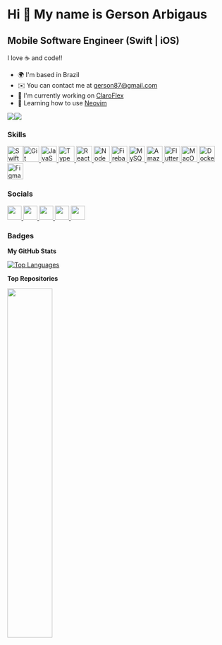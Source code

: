 Hi 👋 My name is Gerson Arbigaus  
================================  
Mobile Software Engineer (Swift | iOS) 
--------------------------------------  
I love ☕️ and code!!  
* 🌍  I'm based in Brazil  
* ✉️  You can contact me at [gerson87@gmail.com](mailto:gerson87@gmail.com)  
* 🚀  I'm currently working on [ClaroFlex](https://flex.claro.com.br/)  
* 🧠  Learning how to use [Neovim](https://neovim.io)  

<a href="https://www.github.com/Arbigaus" target="_blank" rel="noreferrer"><img src="https://img.shields.io/github/followers/Arbigaus?logo=github&style=for-the-badge&color=0891b2&labelColor=1c1917" /></a><a href="https://www.x.com/garbigaus" target="_blank" rel="noreferrer"><img src="https://img.shields.io/twitter/follow/garbigaus?logo=twitter&style=for-the-badge&color=0891b2&labelColor=1c1917" /></a>  
### Skills  

<p align="left"> <a href="https://developer.apple.com/swift/" target="_blank" rel="noreferrer"><img src="https://raw.githubusercontent.com/danielcranney/readme-generator/main/public/icons/skills/swift-colored.svg" width="36" height="36" alt="Swift" /></a><a href="https://git-scm.com/" target="_blank" rel="noreferrer"><img src="https://raw.githubusercontent.com/danielcranney/readme-generator/main/public/icons/skills/git-colored.svg" width="36" height="36" alt="Git" /></a><a href="https://developer.mozilla.org/en-US/docs/Web/JavaScript" target="_blank" rel="noreferrer">
<img src="https://raw.githubusercontent.com/danielcranney/readme-generator/main/public/icons/skills/javascript-colored.svg" width="36" height="36" alt="JavaScript" />
</a>
<a href="https://www.typescriptlang.org/" target="_blank" rel="noreferrer">
<img src="https://raw.githubusercontent.com/danielcranney/readme-generator/main/public/icons/skills/typescript-colored.svg" width="36" height="36" alt="TypeScript" />
</a>
<a href="https://reactjs.org/" target="_blank" rel="noreferrer">
<img src="https://raw.githubusercontent.com/danielcranney/readme-generator/main/public/icons/skills/react-colored.svg" width="36" height="36" alt="React" />
</a>
<a href="https://nodejs.org/en/" target="_blank" rel="noreferrer">
<img src="https://raw.githubusercontent.com/danielcranney/readme-generator/main/public/icons/skills/nodejs-colored.svg" width="36" height="36" alt="NodeJS" />
</a>
<a href="https://firebase.google.com/" target="_blank" rel="noreferrer">
<img src="https://raw.githubusercontent.com/danielcranney/readme-generator/main/public/icons/skills/firebase-colored.svg" width="36" height="36" alt="Firebase" />
</a>
<a href="https://www.mysql.com/" target="_blank" rel="noreferrer">
<img src="https://raw.githubusercontent.com/danielcranney/readme-generator/main/public/icons/skills/mysql-colored.svg" width="36" height="36" alt="MySQL" />
</a>
<a href="https://aws.amazon.com" target="_blank" rel="noreferrer">
<img src="https://raw.githubusercontent.com/danielcranney/readme-generator/main/public/icons/skills/aws-colored.svg" width="36" height="36" alt="Amazon Web Services" />
</a>
<a href="https://flutter.dev/" target="_blank" rel="noreferrer">
<img src="https://raw.githubusercontent.com/danielcranney/readme-generator/main/public/icons/skills/flutter-colored.svg" width="36" height="36" alt="Flutter" />
</a>
<a href="https://apple.com" target="_blank" rel="noreferrer">
<img src="https://raw.githubusercontent.com/danielcranney/readme-generator/main/public/icons/skills/macos-colored.svg" width="36" height="36" alt="MacOS" />
</a>
<a href="https://www.docker.com/" target="_blank" rel="noreferrer">
<img src="https://raw.githubusercontent.com/danielcranney/readme-generator/main/public/icons/skills/docker-colored.svg" width="36" height="36" alt="Docker" />
</a>
<a href="https://www.figma.com/" target="_blank" rel="noreferrer">
<img src="https://raw.githubusercontent.com/danielcranney/readme-generator/main/public/icons/skills/figma-colored.svg" width="36" height="36" alt="Figma" />
</a> 
</p>   
 
 ### Socials
 
 <p align="left"> 
 <a href="https://discord.com/users/arbigaus" target="_blank" rel="noreferrer"> 
 <picture> 
 <source media="(prefers-color-scheme: dark)" srcset="undefined" /> 
 <source media="(prefers-color-scheme: light)" srcset="https://raw.githubusercontent.com/danielcranney/readme-generator/main/public/icons/socials/discord.svg" /> 
 <img src="https://raw.githubusercontent.com/danielcranney/readme-generator/main/public/icons/socials/discord.svg" width="32" height="32" />
  </picture>
   </a>
    <a href="https://www.github.com/Arbigaus" target="_blank" rel="noreferrer"> 
    <picture>
     <source media="(prefers-color-scheme: dark)" srcset="https://raw.githubusercontent.com/danielcranney/readme-generator/main/public/icons/socials/github-dark.svg" /> 
    <source media="(prefers-color-scheme: light)" srcset="https://raw.githubusercontent.com/danielcranney/readme-generator/main/public/icons/socials/github.svg" /> 
    <img src="https://raw.githubusercontent.com/danielcranney/readme-generator/main/public/icons/socials/github.svg" width="32" height="32" />
     </picture> 
     </a>
      <a href="http://www.instagram.com/arbigaus" target="_blank" rel="noreferrer"> 
      <picture> 
      <source media="(prefers-color-scheme: dark)" srcset="undefined" /> 
      <source media="(prefers-color-scheme: light)" srcset="https://raw.githubusercontent.com/danielcranney/readme-generator/main/public/icons/socials/instagram.svg" />
       <img src="https://raw.githubusercontent.com/danielcranney/readme-generator/main/public/icons/socials/instagram.svg" width="32" height="32" /> 
      </picture> 
      </a> 
      <a href="https://www.linkedin.com/in/arbigaus" target="_blank" rel="noreferrer">
      <picture> 
      <source media="(prefers-color-scheme: dark)" srcset="https://raw.githubusercontent.com/danielcranney/readme-generator/main/public/icons/socials/linkedin-dark.svg" /> 
      <source media="(prefers-color-scheme: light)" srcset="https://raw.githubusercontent.com/danielcranney/readme-generator/main/public/icons/socials/linkedin.svg" />
       <img src="https://raw.githubusercontent.com/danielcranney/readme-generator/main/public/icons/socials/linkedin.svg" width="32" height="32" /> 
       </picture>
        </a>
         <a href="https://www.x.com/garbigaus" target="_blank" rel="noreferrer">
         <picture> 
         <source media="(prefers-color-scheme: dark)" srcset="https://raw.githubusercontent.com/danielcranney/readme-generator/main/public/icons/socials/twitter-dark.svg" /> 
         <source media="(prefers-color-scheme: light)" srcset="https://raw.githubusercontent.com/danielcranney/readme-generator/main/public/icons/socials/twitter.svg" /> 
         <img src="https://raw.githubusercontent.com/danielcranney/readme-generator/main/public/icons/socials/twitter.svg" width="32" height="32" />
          </picture> 
         </a>
         </p>  
 
### Badges  

<b>My GitHub Stats</b>

<a href="https://github.com/Arbigaus" align="left">
<img src="https://github-readme-stats.vercel.app/api/top-langs/?username=Arbigaus&langs_count=10&title_color=0891b2&text_color=ffffff&icon_color=0891b2&bg_color=1c1917&hide_border=true&locale=en&custom_title=Top%20%Languages" alt="Top Languages" />
</a>  

<b>Top Repositories</b>

<div width="100%" align="center">
<a href="https://github.com/Arbigaus/MiniService" align="left">
<img align="left" width="45%" src="https://github-readme-stats.vercel.app/api/pin/?username=Arbigaus&repo=MiniService&title_color=0891b2&text_color=ffffff&icon_color=0891b2&bg_color=1c1917&hide_border=true&locale=en" />
</a>
</div
><br />
<br />
<br />
<br />
<br />
<br />
<br />
